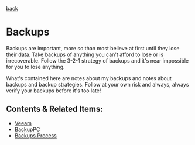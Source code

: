 [back](../README.md)

# Backups

Backups are important, more so than most believe at first until they lose their data. Take backups of anything you can't afford to lose or is irrecoverable. Follow the 3-2-1 strategy of backups and it's near impossible for you to lose anything. 

What's contained here are notes about my backups and notes about backups and backup strategies. Follow at your own risk and always, always verify your backups before it's too late! 

## Contents & Related Items: 

- [Veeam](../Veeam/README.md)
- [BackupPC](./BackupPc.md)
- [Backups Process](./Backup.md)